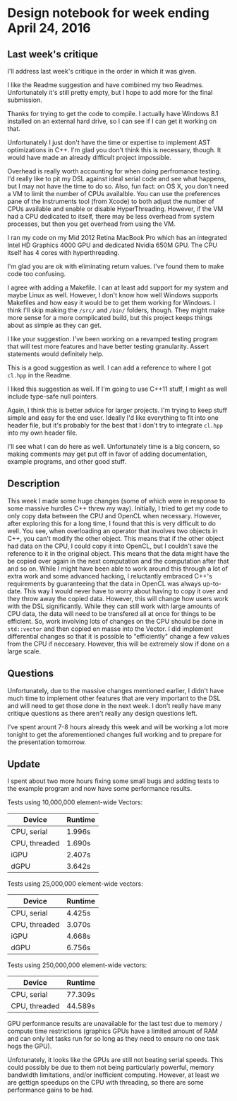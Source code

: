 # Design notebook for week ending April 24, 2016

## Last week's critique

I'll address last week's critique in the order in which it was given.

I like the Readme suggestion and have combined my two Readmes. Unfortunately it's still pretty empty, but I hope to add more for the final submission.

Thanks for trying to get the code to compile. I actually have Windows 8.1 installed on an external hard drive, so I can see if I can get it working on that.

Unfortunately I just don't have the time or expertise to implement AST optimizations in C++. I'm glad you don't think this is necessary, though. It would have made an already difficult project impossible.

Overhead is really worth accounting for when doing perfromance testing. I'd really like to pit my DSL against ideal serial code and see what happens, but I may not have the time to do so. Also, fun fact: on OS X, you don't need a VM to limit the number of CPUs availalble. You can use the preferences pane of the Instruments tool (from Xcode) to both adjust the number of CPUs available and enable or disable HyperThreading. However, if the VM had a CPU dedicated to itself, there may be less overhead from system processes, but then you get overhead from using the VM.

I ran my code on my Mid 2012 Retina MacBook Pro which has an integrated Intel HD Graphics 4000 GPU and dedicated Nvidia 650M GPU. The CPU itself has 4 cores with hyperthreading.

I'm glad you are ok with eliminating return values. I've found them to make code too confusing.

I agree with adding a Makefile. I can at least add support for my system and maybe Linux as well. However, I don't know how well Windows supports Makefiles and how easy it would be to get them working for Windows. I think I'll skip making the `/src/` and `/bin/` folders, though. They might make more sense for a more complicated build, but this project keeps things about as simple as they can get.

I like your suggestion. I've been working on a revamped testing program that will test more features and have better testing granularity. Assert statements would definitely help.

This is a good suggestion as well. I can add a reference to where I got `cl.hpp` in the Readme.

I liked this suggestion as well. If I'm going to use C++11 stuff, I might as well include type-safe null pointers.

Again, I think this is better advice for larger projects. I'm trying to keep stuff simple and easy for the end user. Ideally I'd like everything to fit into one header file, but it's probably for the best that I don't try to integrate `cl.hpp` into my own header file.

I'll see what I can do here as well. Unfortunately time is a big concern, so making comments may get put off in favor of adding documentation, example programs, and other good stuff.

## Description

This week I made some huge changes (some of which were in response to some massive hurdles C++ threw my way). Initially, I tried to get my code to only copy data between the CPU and OpenCL when necessary. However, after exploring this for a long time, I found that this is very difficult to do well. You see, when overloading an operator that involves two objects in C++, you can't modify the other object. This means that if the other object had data on the CPU, I could copy it into OpenCL, but I couldn't save the reference to it in the original object. This means that the data might have the be copied over again in the next computation and the computation after that and so on. While I might have been able to work around this through a lot of extra work and some advanced hacking, I reluctantly embraced C++'s requirements by guaranteeing that the data in OpenCL was always up-to-date. This way I would never have to worry about having to copy it over and they throw away the copied data. However, this will change how users work with the DSL significantly. While they can still work with large amounts of CPU data, the data will need to be transfered all at once for things to be efficient. So, work involving lots of changes on the CPU should be done in `std::vector` and then copied en masse into the Vector. I did implement differential changes so that it is possible to "efficiently" change a few values from the CPU if neccesary. However, this will be extremely slow if done on a large scale.

## Questions

Unfortunately, due to the massive changes mentioned earlier, I didn't have much time to implement other features that are very important to the DSL and will need to get those done in the next week. I don't really have many critique questions as there aren't really any design questions left.

I've spent arount 7-8 hours already this week and will be working a lot more tonight to get the aforementioned changes full working and to prepare for the presentation tomorrow.

## Update

I spent about two more hours fixing some small bugs and adding tests to the example program and now have some performance results.

Tests using 10,000,000 element-wide Vectors:

| Device        | Runtime |
|---------------|---------|
| CPU, serial   | 1.996s  |
| CPU, threaded | 1.690s  |
| iGPU          | 2.407s  |
| dGPU          | 3.642s  |

Tests using 25,000,000 element-wide vectors:

| Device        | Runtime |
|---------------|---------|
| CPU, serial   | 4.425s  |
| CPU, threaded | 3.070s  |
| iGPU          | 4.668s  |
| dGPU          | 6.756s  |

Tests using 250,000,000 element-wide vectors:

| Device        | Runtime |
|---------------|---------|
| CPU, serial   | 77.309s |
| CPU, threaded | 44.589s |

GPU performance results are unavailable for the last test due to memory / compute time restrictions (graphics GPUs have a limited amount of RAM and can only let tasks run for so long as they need to ensure no one task hogs the GPU).

Unfotunately, it looks like the GPUs are still not beating serial speeds. This could possibly be due to them not being particularly powerful, memory bandwidth limitations, and/or inefficient computing. However, at least we are gettign speedups on the CPU with threading, so there are some performance gains to be had.
